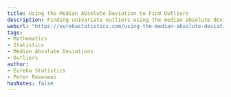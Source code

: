 ```yaml
---
title: Using the Median Absolute Deviation to Find Outliers
description: Finding univariate outliers using the median absolute deviation. Considers asymmetric data and the consistency constant.
weburl: "https://eurekastatistics.com/using-the-median-absolute-deviation-to-find-outliers/"
tags:
- Mathematics
- Statistics
- Median Absolute Deviations
- Outliers
author:
- Eureka Statistics
- Peter Rosenmai
hasNotes: false
---
```

